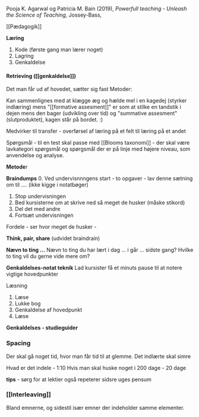 Pooja K. Agarwal og Patricia M. Bain (2019), *Powerfull teaching - Unleash the Science of Teaching,* Jossey-Bass, 

[[Pædagogik]]



**Læring** 
1. Kode (første gang man lærer noget)
2. Lagring
3. Genkaldelse 

#### **Retrieving ([[genkaldelse]])**
Det man får ud af hovedet, sætter sig fast
Metoder: 

Kan sammenlignes med at klægge æg og hælde mel i en kagedej (styrker indlæring) mens "[[formative assesment]]" er som at stilke en tandstik i dejen mens den bager (udvikling over tid) og "summative assesment" (slutproduktet), kagen står på bordet. :)

Medvirker til transfer - overførsel af læring på et felt til læring på et andet

Spørgsmål - til en test skal passe med [[Blooms taxonomi]] - der skal være lavkategori spørgsmål og spørgsmål der er på linje med højere niveau, som anvendelse og analyse. 

**Metode**r

**Braindumps**
0. Ved undervisnnngens start - to opgaver - lav denne sætning om til .... (ikke kigge i notatbøger)
1. Stop undervisningen 
2. Bed kursisterne om at skrive ned så meget de husker (måske stikord)
3. Del det med andre 
4. Fortsæt undervisningen 

Fordele - ser hvor meget de husker - 

**Think, pair, share** (udvidet braindrain)


**Nævn to ting ...** 
Nævn to ting du har lært i dag ... i går ... sidste gang? Hvilke to ting vil du gerne vide mere om?

**Genkaldelses-notat teknik**
Lad kursister få et minuts pause til at notere vigtige hovedpunkter 

Læsning 
1. Læse
2. Lukke bog
3. Genkaldelse af hovedpunkt 
4. Læse 

**Genkaldelses - studieguider**

### **Spacing**
Der skal gå noget tid, hvor man får tid til at glemme. Det indlærte skal simre

Hvad er det indele - 1:10
Hvis man skal huske noget i 200 dage - 20 dage 

**tips** - sørg for at lektier også repeterer sidsre uges pensum 


### [[Interleaving]] 
Bland emnerne, og sidestil især emner der indeholder samme elementer.


